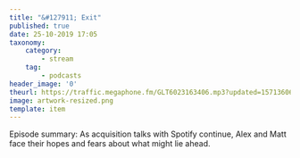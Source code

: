 ```yaml
---
title: "&#127911; Exit"
published: true
date: 25-10-2019 17:05
taxonomy:
    category:
	    - stream
    tag:
	    - podcasts
header_image: '0'
theurl: https://traffic.megaphone.fm/GLT6023163406.mp3?updated=1571360606
image: artwork-resized.png
template: item
--- 
```

Episode summary: As acquisition talks with Spotify continue, Alex and Matt face their hopes and fears about what might lie ahead.
